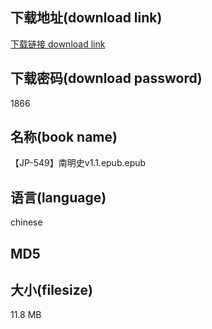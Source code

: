 ## 下载地址(download link)
[下载链接 download link](https://tutu365.netlify.app/?s=%E3%80%90JP-549%E3%80%91%E5%8D%97%E6%98%8E%E5%8F%B2v1.1.epub)

## 下载密码(download password)
1866

## 名称(book name)
【JP-549】南明史v1.1.epub.epub

## 语言(language)
chinese

## MD5


## 大小(filesize)
11.8 MB
